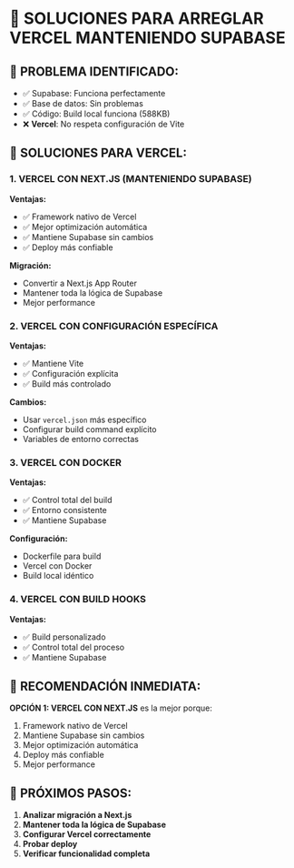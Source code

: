 # 🔧 SOLUCIONES PARA ARREGLAR VERCEL MANTENIENDO SUPABASE

## 🎯 PROBLEMA IDENTIFICADO:
- ✅ Supabase: Funciona perfectamente
- ✅ Base de datos: Sin problemas  
- ✅ Código: Build local funciona (588KB)
- ❌ **Vercel**: No respeta configuración de Vite

## 🚀 SOLUCIONES PARA VERCEL:

### 1. **VERCEL CON NEXT.JS** (MANTENIENDO SUPABASE)
**Ventajas:**
- ✅ Framework nativo de Vercel
- ✅ Mejor optimización automática
- ✅ Mantiene Supabase sin cambios
- ✅ Deploy más confiable

**Migración:**
- Convertir a Next.js App Router
- Mantener toda la lógica de Supabase
- Mejor performance

### 2. **VERCEL CON CONFIGURACIÓN ESPECÍFICA**
**Ventajas:**
- ✅ Mantiene Vite
- ✅ Configuración explícita
- ✅ Build más controlado

**Cambios:**
- Usar `vercel.json` más específico
- Configurar build command explícito
- Variables de entorno correctas

### 3. **VERCEL CON DOCKER**
**Ventajas:**
- ✅ Control total del build
- ✅ Entorno consistente
- ✅ Mantiene Supabase

**Configuración:**
- Dockerfile para build
- Vercel con Docker
- Build local idéntico

### 4. **VERCEL CON BUILD HOOKS**
**Ventajas:**
- ✅ Build personalizado
- ✅ Control total del proceso
- ✅ Mantiene Supabase

## 🎯 RECOMENDACIÓN INMEDIATA:

**OPCIÓN 1: VERCEL CON NEXT.JS** es la mejor porque:
1. Framework nativo de Vercel
2. Mantiene Supabase sin cambios
3. Mejor optimización automática
4. Deploy más confiable
5. Mejor performance

## 🔧 PRÓXIMOS PASOS:

1. **Analizar migración a Next.js**
2. **Mantener toda la lógica de Supabase**
3. **Configurar Vercel correctamente**
4. **Probar deploy**
5. **Verificar funcionalidad completa**
